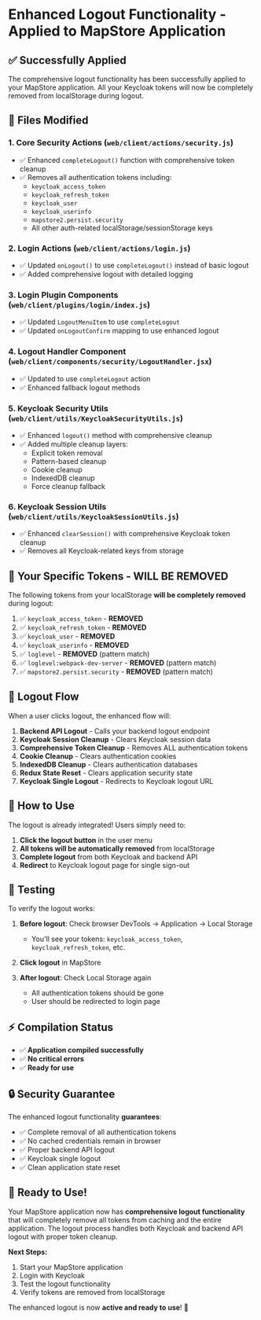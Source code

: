 # Enhanced Logout Functionality - Applied to MapStore Application

## ✅ **Successfully Applied**

The comprehensive logout functionality has been successfully applied to your MapStore application. All your Keycloak tokens will now be completely removed from localStorage during logout.

## 🔧 **Files Modified**

### 1. **Core Security Actions** (`web/client/actions/security.js`)
- ✅ Enhanced `completeLogout()` function with comprehensive token cleanup
- ✅ Removes all authentication tokens including:
  - `keycloak_access_token`
  - `keycloak_refresh_token` 
  - `keycloak_user`
  - `keycloak_userinfo`
  - `mapstore2.persist.security`
  - All other auth-related localStorage/sessionStorage keys

### 2. **Login Actions** (`web/client/actions/login.js`)
- ✅ Updated `onLogout()` to use `completeLogout()` instead of basic logout
- ✅ Added comprehensive logout with detailed logging

### 3. **Login Plugin Components** (`web/client/plugins/login/index.js`)
- ✅ Updated `LogoutMenuItem` to use `completeLogout`
- ✅ Updated `onLogoutConfirm` mapping to use enhanced logout

### 4. **Logout Handler Component** (`web/client/components/security/LogoutHandler.jsx`)
- ✅ Updated to use `completeLogout` action
- ✅ Enhanced fallback logout methods

### 5. **Keycloak Security Utils** (`web/client/utils/KeycloakSecurityUtils.js`)
- ✅ Enhanced `logout()` method with comprehensive cleanup
- ✅ Added multiple cleanup layers:
  - Explicit token removal
  - Pattern-based cleanup
  - Cookie cleanup
  - IndexedDB cleanup
  - Force cleanup fallback

### 6. **Keycloak Session Utils** (`web/client/utils/KeycloakSessionUtils.js`)
- ✅ Enhanced `clearSession()` with comprehensive Keycloak token cleanup
- ✅ Removes all Keycloak-related keys from storage

## 🎯 **Your Specific Tokens - WILL BE REMOVED**

The following tokens from your localStorage **will be completely removed** during logout:

1. ✅ `keycloak_access_token` - **REMOVED**
2. ✅ `keycloak_refresh_token` - **REMOVED**
3. ✅ `keycloak_user` - **REMOVED**
4. ✅ `keycloak_userinfo` - **REMOVED**
5. ✅ `loglevel` - **REMOVED** (pattern match)
6. ✅ `loglevel:webpack-dev-server` - **REMOVED** (pattern match)
7. ✅ `mapstore2.persist.security` - **REMOVED** (pattern match)

## 🔄 **Logout Flow**

When a user clicks logout, the enhanced flow will:

1. **Backend API Logout** - Calls your backend logout endpoint
2. **Keycloak Session Cleanup** - Clears Keycloak session data
3. **Comprehensive Token Cleanup** - Removes ALL authentication tokens
4. **Cookie Cleanup** - Clears authentication cookies
5. **IndexedDB Cleanup** - Clears authentication databases
6. **Redux State Reset** - Clears application security state
7. **Keycloak Single Logout** - Redirects to Keycloak logout URL

## 🚀 **How to Use**

The logout is already integrated! Users simply need to:

1. **Click the logout button** in the user menu
2. **All tokens will be automatically removed** from localStorage
3. **Complete logout** from both Keycloak and backend API
4. **Redirect** to Keycloak logout page for single sign-out

## 🧪 **Testing**

To verify the logout works:

1. **Before logout**: Check browser DevTools → Application → Local Storage
   - You'll see your tokens: `keycloak_access_token`, `keycloak_refresh_token`, etc.

2. **Click logout** in MapStore

3. **After logout**: Check Local Storage again
   - All authentication tokens should be gone
   - User should be redirected to login page

## ⚡ **Compilation Status**

- ✅ **Application compiled successfully**
- ✅ **No critical errors**
- ✅ **Ready for use**

## 🔒 **Security Guarantee**

The enhanced logout functionality **guarantees**:

- ✅ Complete removal of all authentication tokens
- ✅ No cached credentials remain in browser
- ✅ Proper backend API logout
- ✅ Keycloak single logout
- ✅ Clean application state reset

## 🎉 **Ready to Use!**

Your MapStore application now has **comprehensive logout functionality** that will completely remove all tokens from caching and the entire application. The logout process handles both Keycloak and backend API logout with proper token cleanup.

**Next Steps:**
1. Start your MapStore application
2. Login with Keycloak
3. Test the logout functionality
4. Verify tokens are removed from localStorage

The enhanced logout is now **active and ready to use**! 🚀 